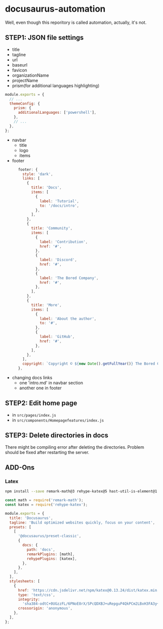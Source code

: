 # docusaurus-automation

Well, even though this reporitory is called automation, actually, it's not.

## STEP1: JSON file settings
- title
- tagline
- url
- baseurl
- favicon
- organizationName
- projectName
- prism(for additional languages highlighting)
```js
module.exports = {
  // ...
  themeConfig: {
    prism: {
      additionalLanguages: ['powershell'],
    },
    // ...
  },
};
```
- navbar
  - title
  - logo
  - items
- footer
```js
      footer: {
        style: 'dark',
        links: [
          {
            title: 'Docs',
            items: [
              {
                label: 'Tutorial',
                to: '/docs/intro',
              },
            ],
          },
          {
            title: 'Community',
            items: [
              {
                label: 'Contribution',
                href: '#',
              },
              {
                label: 'Discord',
                href: '#',
              },
              {
                label: 'The Bored Company',
                href: '#',
              },
            ],
          },
          {
            title: 'More',
            items: [
              {
                label: 'About the author',
                to: '#',
              },
              {
                label: 'GitHub',
                href: '#',
              },
            ],
          },
        ],
        copyright: `Copyright © ${new Date().getFullYear()} The Bored Company, Built with Docusaurus.`,
      },
```
- changing docs links
  - one 'intro.md' in navbar section
  - another one in footer

## STEP2: Edit home page
- in `src/pages/index.js`
- in `src/components/Homepagefeatures/index.js`
## STEP3: Delete directories in docs
There might be compiling error after deleting the directories. Problem should be fixed after restarting the server.

## ADD-Ons
### Latex
```bash
npm install --save remark-math@3 rehype-katex@5 hast-util-is-element@1.1.0
```

```js
const math = require('remark-math');
const katex = require('rehype-katex');

module.exports = {
  title: 'Docusaurus',
  tagline: 'Build optimized websites quickly, focus on your content',
  presets: [
    [
      '@docusaurus/preset-classic',
      {
        docs: {
          path: 'docs',
          remarkPlugins: [math],
          rehypePlugins: [katex],
        },
      },
    ],
  ],
  stylesheets: [
    {
      href: 'https://cdn.jsdelivr.net/npm/katex@0.13.24/dist/katex.min.css',
      type: 'text/css',
      integrity:
        'sha384-odtC+0UGzzFL/6PNoE8rX/SPcQDXBJ+uRepguP4QkPCm2LBxH3FA3y+fKSiJ+AmM',
      crossorigin: 'anonymous',
    },
  ],
};

```
